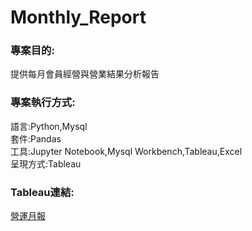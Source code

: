 # Monthly_Report
<h3>專案目的:</h3>
<p>提供每月會員經營與營業結果分析報告</p>

<h3>專案執行方式:</h3>
<p>語言:Python,Mysql</br>
套件:Pandas</br>
工具:Jupyter Notebook,Mysql Workbench,Tableau,Excel</br>
呈現方式:Tableau</p>

<h3>Tableau連結:</h3>
<p><a href='https://public.tableau.com/app/profile/vicwang/viz/sale_project/1?publish=yes'; target = "_blank">營運月報</a></p>
